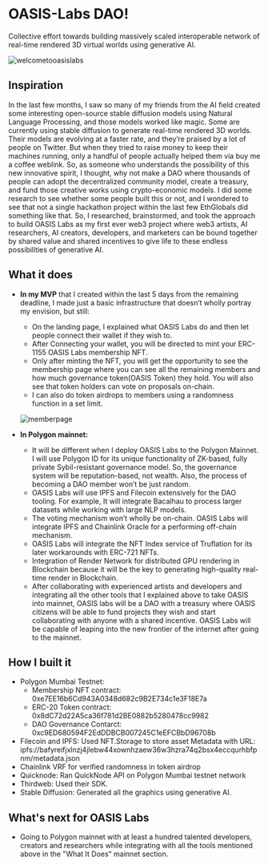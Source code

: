 # OASIS-Labs DAO!
Collective effort towards building massively scaled interoperable network of real-time rendered 3D virtual worlds using generative AI.

![welcometooasislabs](https://user-images.githubusercontent.com/73466007/202773052-3bae235f-1015-4e97-9053-5de49772408d.PNG)

## Inspiration

In the last few months, I saw so many of my friends from the AI field created some interesting open-source stable diffusion models using Natural Language Processing, and those models worked like magic. Some are currently using stable diffusion to generate real-time rendered 3D worlds. Their models are evolving at a faster rate, and they’re praised by a lot of people on Twitter. But when they tried to raise money to keep their machines running, only a handful of people actually helped them via buy me a coffee weblink. So, as someone who understands the possibility of this new innovative spirit, I thought, why not make a DAO where thousands of people can adopt the decentralized community model, create a treasury, and fund those creative works using crypto-economic models. I did some research to see whether some people built this or not, and I wondered to see that not a single hackathon project within the last few EthGlobals did something like that. So, I researched, brainstormed, and took the approach to build OASIS Labs as my first ever web3 project where web3 artists, AI researchers, AI creators, developers, and marketers can be bound together by shared value and shared incentives to give life to these endless possibilities of generative AI.

## What it does

- **In my MVP** that I created within the last 5 days from the remaining deadline, I made just a basic infrastructure that doesn’t wholly portray my envision, but still:
    - On the landing page, I explained what OASIS Labs do and then let people connect their wallet if they wish to.
    - After Connecting your wallet, you will be directed to mint your ERC-1155 OASIS Labs membership NFT.
    - Only after minting the NFT, you will get the opportunity to see the membership page where you can see all the remaining members and how much governance token(OASIS Token) they hold. You will also see that token holders can vote on proposals on-chain.
    - I can also do token airdrops to members using a randomness function in a set limit.
    
    ![memberpage](https://user-images.githubusercontent.com/73466007/202773898-016df1bf-6ebd-4a47-81e2-74e641858671.PNG)


- **In Polygon mainnet:**
    - It will be different when I deploy OASIS Labs to the Polygon Mainnet. I will use Polygon ID for its unique functionality of ZK-based, fully private Sybil-resistant governance model. So, the governance system will be reputation-based, not wealth. Also, the process of becoming a DAO member won’t be just random.
    - OASIS Labs will use IPFS and Filecoin extensively for the DAO tooling. For example, It will integrate Bacalhau to process larger datasets while working with large NLP models.
    - The voting mechanism won’t wholly be on-chain. OASIS Labs will integrate IPFS and Chainlink Oracle for a performing off-chain mechanism.
    - OASIS Labs will integrate the NFT Index service of Truflation for its later workarounds with ERC-721 NFTs.
    - Integration of Render Network for distributed GPU rendering in Blockchain because it will be the key to generating high-quality real-time render in Blockchain.
    - After collaborating with experienced artists and developers and integrating all the other tools that I explained above to take OASIS into mainnet, OASIS labs will be a DAO with a treasury where OASIS citizens will be able to fund projects they wish and start collaborating with anyone with a shared incentive. OASIS Labs will be capable of leaping into the new frontier of the internet after going to the mainnet.

## How I built it

- Polygon Mumbai Testnet:
    - Membership NFT contract: 0xe7EE16b6Cd943A0348d682c9B2E734c1e3F18E7a
    - ERC-20 Token contract: 0x8dC72d22A5ca36f781d2BE0882b5280478cc9982
    - DAO Governance Contarct: 0xc9ED680594F2EdDDBCB007245C1eEFCBbD96708b
- Filecoin and IPFS: Used NFT.Storage to store asset Metadata with URL: ipfs://bafyreifjxlnzj4jlebw44xownhzaew36w3hzra74q2bsx4eccqurhbfpnm/metadata.json
- Chainlink VRF for verified randomness in token airdrop
- Quicknode: Ran QuickNode API on Polygon Mumbai testnet network
- Thirdweb: Used their SDK.
- Stable Diffusion: Generated all the graphics using generative AI.


## What's next for OASIS Labs

- Going to Polygon mainnet with at least a hundred talented developers, creators and researchers while integrating with all the tools mentioned above in the "What It Does" mainnet section.
